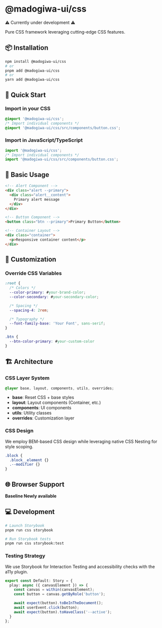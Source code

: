 # @madogiwa-ui/css

⚠️ Currently under development ⚠️

Pure CSS framework leveraging cutting-edge CSS features.

## 📦 Installation

```bash
npm install @madogiwa-ui/css
# or
pnpm add @madogiwa-ui/css
# or
yarn add @madogiwa-ui/css
```

## 🚀 Quick Start

### Import in your CSS

```css
@import '@madogiwa-ui/css';
/* Import individual components */
@import '@madogiwa-ui/css/src/components/button.css';
```

### Import in JavaScript/TypeScript

```javascript
import '@madogiwa-ui/css';
/* Import individual components */
import '@madogiwa-ui/css/src/components/button.css';
```

## 🎨 Basic Usage

```html
<!-- Alert Component -->
<div class="alert --primary">
  <div class="alert__content">
    Primary alert message
  </div>
</div>

<!-- Button Component -->
<button class="btn --primary">Primary Button</button>

<!-- Container Layout -->
<div class="container">
  <p>Responsive container content</p>
</div>
```

## 🔧 Customization

### Override CSS Variables

```css
:root {
  /* Colors */
  --color-primary: #your-brand-color;
  --color-secondary: #your-secondary-color;

  /* Spacing */
  --spacing-4: 2rem;

  /* Typography */
  --font-family-base: 'Your Font', sans-serif;
}

.btn {
  --btn-color-primary: #your-custom-color
}
```

## 🏗️ Architecture

### CSS Layer System

```css
@layer base, layout, components, utils, overrides;
```

- **base**: Reset CSS + base styles
- **layout**: Layout components (Container, etc.)
- **components**: UI components
- **utils**: Utility classes
- **overrides**: Customization layer

### CSS Design

We employ BEM-based CSS design while leveraging native CSS Nesting for style scoping.

```css
.block {
  .block__element {}
  .--modifier {}
}
```

## 🌐 Browser Support

**Baseline Newly available**

## 💻 Development

```sh
# Launch Storybook
pnpm run css storybook

# Run Storybook tests
pnpm run css storybook:test
```

### Testing Strategy

We use Storybook for Interaction Testing and accessibility checks with the a11y plugin.

```typescript
export const Default: Story = {
  play: async ({ canvasElement }) => {
    const canvas = within(canvasElement);
    const button = canvas.getByRole('button');

    await expect(button).toBeInTheDocument();
    await userEvent.click(button);
    await expect(button).toHaveClass('--active');
  }
};
```
